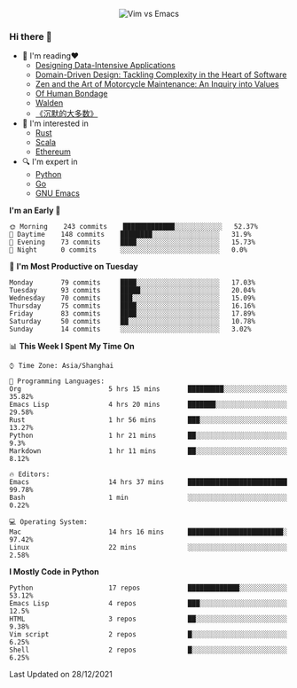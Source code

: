 <p align="center">
    <img src="https://gist.githubusercontent.com/coldnight/e696baffb094e71c96cb302118878eae/raw/40ea5053a6f66cc65f90f437e4173497da225958/banner.gif" alt="Vim vs Emacs" />
</p>

### Hi there 👋

- 📖 I'm reading❤️
    + [Designing Data-Intensive Applications](https://www.oreilly.com/library/view/designing-data-intensive-applications/9781491903063/)
    + [Domain-Driven Design: Tackling Complexity in the Heart of Software](https://www.dddcommunity.org/book/evans_2003/)
    + [Zen and the Art of Motorcycle Maintenance: An Inquiry into Values](https://en.wikipedia.org/wiki/Zen_and_the_Art_of_Motorcycle_Maintenance)
    + [Of Human Bondage](https://en.wikipedia.org/wiki/Of_Human_Bondage)
    + [Walden](https://en.wikipedia.org/wiki/Walden)
    + [《沉默的大多数》](https://en.wikipedia.org/wiki/Silent_majority)
- 🌱 I'm interested in
    + [Rust](https://www.rust-lang.org/)
    + [Scala](https://www.scala-lang.org/)
    + [Ethereum](https://ethereum.org/en/)
- 🔍 I'm expert in
    + [Python](https://www.python.org/)
    + [Go](https://go.dev/)
    + [GNU Emacs](https://www.gnu.org/software/emacs/)

<!--START_SECTION:waka-->
**I'm an Early 🐤** 

```text
🌞 Morning    243 commits    █████████████░░░░░░░░░░░░   52.37% 
🌆 Daytime    148 commits    ████████░░░░░░░░░░░░░░░░░   31.9% 
🌃 Evening    73 commits     ████░░░░░░░░░░░░░░░░░░░░░   15.73% 
🌙 Night      0 commits      ░░░░░░░░░░░░░░░░░░░░░░░░░   0.0%

```
📅 **I'm Most Productive on Tuesday** 

```text
Monday       79 commits     ████░░░░░░░░░░░░░░░░░░░░░   17.03% 
Tuesday      93 commits     █████░░░░░░░░░░░░░░░░░░░░   20.04% 
Wednesday    70 commits     ███░░░░░░░░░░░░░░░░░░░░░░   15.09% 
Thursday     75 commits     ████░░░░░░░░░░░░░░░░░░░░░   16.16% 
Friday       83 commits     ████░░░░░░░░░░░░░░░░░░░░░   17.89% 
Saturday     50 commits     ██░░░░░░░░░░░░░░░░░░░░░░░   10.78% 
Sunday       14 commits     ░░░░░░░░░░░░░░░░░░░░░░░░░   3.02%

```


📊 **This Week I Spent My Time On** 

```text
⌚︎ Time Zone: Asia/Shanghai

💬 Programming Languages: 
Org                      5 hrs 15 mins       █████████░░░░░░░░░░░░░░░░   35.82% 
Emacs Lisp               4 hrs 20 mins       ███████░░░░░░░░░░░░░░░░░░   29.58% 
Rust                     1 hr 56 mins        ███░░░░░░░░░░░░░░░░░░░░░░   13.27% 
Python                   1 hr 21 mins        ██░░░░░░░░░░░░░░░░░░░░░░░   9.3% 
Markdown                 1 hr 11 mins        ██░░░░░░░░░░░░░░░░░░░░░░░   8.12%

🔥 Editors: 
Emacs                    14 hrs 37 mins      █████████████████████████   99.78% 
Bash                     1 min               ░░░░░░░░░░░░░░░░░░░░░░░░░   0.22%

💻 Operating System: 
Mac                      14 hrs 16 mins      ████████████████████████░   97.42% 
Linux                    22 mins             ░░░░░░░░░░░░░░░░░░░░░░░░░   2.58%

```

**I Mostly Code in Python** 

```text
Python                   17 repos            █████████████░░░░░░░░░░░░   53.12% 
Emacs Lisp               4 repos             ███░░░░░░░░░░░░░░░░░░░░░░   12.5% 
HTML                     3 repos             ██░░░░░░░░░░░░░░░░░░░░░░░   9.38% 
Vim script               2 repos             █░░░░░░░░░░░░░░░░░░░░░░░░   6.25% 
Shell                    2 repos             █░░░░░░░░░░░░░░░░░░░░░░░░   6.25%

```



 Last Updated on 28/12/2021
<!--END_SECTION:waka-->
